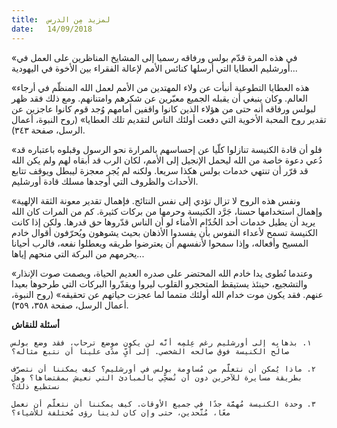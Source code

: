 ```yaml
---
title:  لمزيد مِن الدرس
date:   14/09/2018
---
```


«في هذه المرة قدّم بولس ورفاقه رسميا إلى المشايخ المناظرين على العمل في أورشليم العطايا التي أرسلها كنائس الأمم لإعالة الفقراء بين الأخوة في اليهودية...

«هذه العطايا التطوعية أنبأت عن ولاء المهتدين من الأمم لعمل الله المنظّم في أرجاء العالم. وكان ينبغي أن يقبله الجميع معبّرين عن شكرهم وامتنانهم. ومع ذلك فقد ظهر لبولس ورفاقه أنه حتى من هؤلاء الذين كانوا واقفين أمامهم وُجد قوم كانوا عاجزين عن تقدير روح المحبة الأخوية التي دفعت أولئك الناس لتقديم تلك العطايا» (روح النبوة، أعمال الرسل، صفحة ٣٤٣).

«فلو أن قادة الكنيسة تنازلوا كلّيا عن إحساسهم بالمرارة نحو الرسول وقبلوه باعتباره قد دُعي دعوة خاصة من الله ليحمل الإنجيل إلى الأمم، لكان الرب قد أبقاه لهم ولم يكن الله قد قرّر أن تنتهي خدمات بولس هكذا سريعا. ولكنه لم يُجر معجزة ليبطل ويوقف تتابع الأحداث والظروف التي أوجدها مسلك قادة أورشليم.

«ونفس هذه الروح لا تزال تؤدي إلى نفس النتائج. فإهمال تقدير معونة الثقة الإلهية وإهمال استخدامها حسنا، جَرَّد الكنيسة وحرمها من بركات كثيرة. كم من المرات كان الله يريد أن يطيل خدمات أحد الخُدّام الأمناء لو أن الناس قدّروها حق قدرها. ولكن إذا كانت الكنيسة تسمح لأعداء النفوس بأن يفسدوا الأذهان بحيث يشوهون ويُحرّفون أقوال خادم المسيح وأفعاله، وإذا سمحوا لأنفسهم أن يعترضوا طريقه ويعطلوا نفعه، فالرب أحيانا يحرمهم من البركة التي منحهم إياها...

«وعندما تُطوى يدا خادم الله المحتضر على صدره العديم الحياة، ويصمت صوت الإنذار والتشجيع، حينئذ يستيقظ المتحجرو القلوب ليروا ويقدّروا البركات التي طرحوها بعيدا عنهم. فقد يكون موت خدام الله أولئك متمما لما عجزت حياتهم عن تحقيقه» (روح النبوة، أعمال الرسل، صفحة ٣٥٨، ٣٥٩).

**أسئلة للنقاش**

`١. بذهابِه إلى أورشليم رغم عِلمِه أنَّه لن يكون موضع ترحاب، فقد وضع بولس صالح الكنيسة فوق صالحه الشخصي. إلى أيِّ مدًى علينا أن نتبع مثاله؟`

`٢. ماذا يُمكن أن نتعلَّم من مُساومة بولس في أورشليم؟ كيف يمكننا أن نتصرَّف بطريقة مسايرة للآخرين دون أن نُضحِّي بالمبادئ التي نعيش بمقتضاها؟ وهل نستطيع ذلك؟`

`٣. وحدة الكنيسة مُهمَّة جدًا في جميع الأوقات. كيف يمكننا أن نتعلَّم أن نعمل معًا، مُتَّحدين، حتى وإن كان لدينا رؤى مُختلفة للأشياء؟`